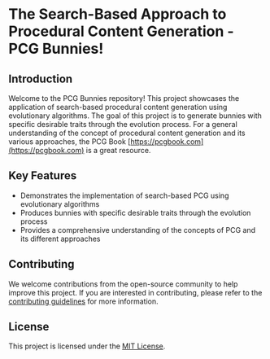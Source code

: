 # The Search-Based Approach to Procedural Content Generation - PCG Bunnies!

## Introduction

Welcome to the PCG Bunnies repository! This project showcases the application of search-based procedural content generation using evolutionary algorithms. The goal of this project is to generate bunnies with specific desirable traits through the evolution process. For a general understanding of the concept of procedural content generation and its various approaches, the PCG Book [https://pcgbook.com](https://pcgbook.com) is a great resource.

## Key Features
- Demonstrates the implementation of search-based PCG using evolutionary algorithms
- Produces bunnies with specific desirable traits through the evolution process
- Provides a comprehensive understanding of the concepts of PCG and its different approaches

## Contributing

We welcome contributions from the open-source community to help improve this project. If you are interested in contributing, please refer to the [contributing guidelines](contributing.md) for more information.

## License

This project is licensed under the [MIT License](license.md).